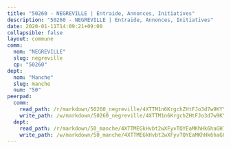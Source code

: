 ```yaml
---
title: "50260 - NEGREVILLE | Entraide, Annonces, Initiatives"
description: "50260 - NEGREVILLE | Entraide, Annonces, Initiatives"
date: 2020-01-11T14:09:21+09:00
collapsible: false
layout: commune
comm:
  nom: "NEGREVILLE"
  slug: negreville
  cp: "50260"
dept:
  nom: "Manche"
  slug: manche
  num: "50"
peerpad:
  comm:
    read_path: /r/markdown/50260_negreville/4XTTM1n6KrgchZHtFJo3d7w9KYYws7wUuwvp12sXx3tZ3niWh
    write_path: /w/markdown/50260_negreville/4XTTM1n6KrgchZHtFJo3d7w9KYYws7wUuwvp12sXx3tZ3niWh-K3TgUduLqaE3d2ZrptVHQKh4mFxb2LC39earqNpTHsHPBRtbVhewReaDEXjLnfN3f3aak8eJXpmfBVqUfpKncqtvTADpufJoQYt2EbN531LCqNScKbhHAUbcr57nzZ3bfLzT7qHP
  dept:
    read_path: /r/markdown/50_manche/4XTTMEGkHvbt2wXFyvTQYEaMKhHk6haGH1SzsRNevKgBDTuXr
    write_path: /w/markdown/50_manche/4XTTMEGkHvbt2wXFyvTQYEaMKhHk6haGH1SzsRNevKgBDTuXr-K3TgUSx1rwmRRLqHcTLLdo4dVfTRKvf94KKagmUFPevWSp2f9nuc6fJF25TtLArzK8teuQ5TvuAMqW38N2MYgT18hBoXtjmKX9WuSn2vkujmSJPp3gF4gsuMmfEM8Th4Ap94heFE
---
```


